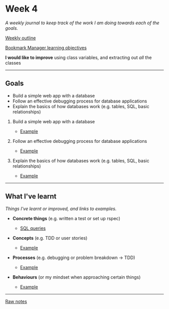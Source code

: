 # Week 4

_A weekly journal to keep track of the work I am doing towards each of the goals._

[Weekly outline](https://github.com/makersacademy/course/blob/master/week_outlines.md/)

[Bookmark Manager learning objectives](https://github.com/makersacademy/course/blob/master/bookmark_manager/learning_objectives.md)


**I would like to improve** using class variables, and extracting out _all_ the classes

------

## Goals

- Build a simple web app with a database
- Follow an effective debugging process for database applications
- Explain the basics of how databases work (e.g. tables, SQL, basic relationships)


1. Build a simple web app with a database
    - [Example]()

2. Follow an effective debugging process for database applications
    - [Example]()

3. Explain the basics of how databases work (e.g. tables, SQL, basic relationships)
    - [Example]()

------

## What I've learnt

_Things I've learnt or improved, and links to examples._

- **Concrete things** (e.g. written a test or set up rspec)
  - [SQL queries](https://github.com/mattTea/Portfolio/blob/master/projects/sql_zoo.md)

- **Concepts** (e.g. TDD or user stories)
  - [Example]()

- **Processes** (e.g. debugging or problem breakdown -> TDD)
  - [Example]()

- **Behaviours** (or my mindset when approaching certain things)
  - [Example]()

------

[Raw notes](https://github.com/mattTea/Portfolio/blob/master/notes/week_4_raw_notes.md)
